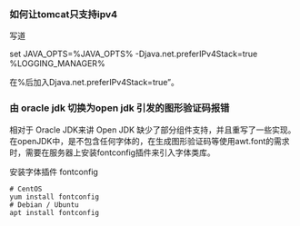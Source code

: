 



### 如何让tomcat只支持ipv4

写道

set JAVA_OPTS=%JAVA_OPTS% -Djava.net.preferIPv4Stack=true %LOGGING_MANAGER%

 在%后加入Djava.net.preferIPv4Stack=true”。





### 由 oracle jdk 切换为open jdk 引发的图形验证码报错

相对于 Oracle JDK来讲 Open JDK 缺少了部分组件支持，并且重写了一些实现。在openJDK中，是不包含任何字体的，在生成图形验证码等使用awt.font的需求时，需要在服务器上安装fontconfig插件来引入字体类库。

安装字体插件 fontconfig

```
# CentOS
yum install fontconfig
# Debian / Ubuntu
apt install fontconfig
```

